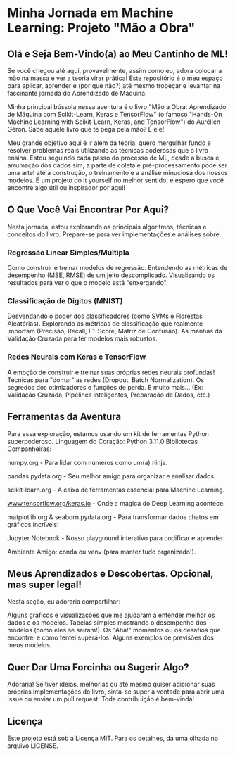 # Minha Jornada em Machine Learning: Projeto "Mão a Obra"


## Olá e Seja Bem-Vindo(a) ao Meu Cantinho de ML! 

Se você chegou até aqui, provavelmente, assim como eu, adora colocar a mão na massa e ver a teoria virar prática! Este repositório é o meu espaço para aplicar, aprender e (por que não?) até mesmo tropeçar e levantar na fascinante jornada do Aprendizado de Máquina.

Minha principal bússola nessa aventura é o livro "Mão a Obra: Aprendizado de Máquina com Scikit-Learn, Keras e TensorFlow" (o famoso "Hands-On Machine Learning with Scikit-Learn, Keras, and TensorFlow") do Aurélien Géron. Sabe aquele livro que te pega pela mão? É ele!

Meu grande objetivo aqui é ir além da teoria: quero mergulhar fundo e resolver problemas reais utilizando as técnicas poderosas que o livro ensina. Estou seguindo cada passo do processo de ML, desde a busca e arrumação dos dados sim, a parte de coleta e pré-processamento pode ser uma arte!  até a construção, o treinamento e a análise minuciosa dos nossos modelos. É um projeto do it yourself no melhor sentido, e espero que você encontre algo útil ou inspirador por aqui!


## O Que Você Vai Encontrar Por Aqui?
Nesta jornada, estou explorando os principais algoritmos, técnicas e conceitos do livro. Prepare-se para ver implementações e análises sobre.


### Regressão Linear Simples/Múltipla
Como construir e treinar modelos de regressão.
Entendendo as métricas de desempenho (MSE, RMSE) de um jeito descomplicado.
Visualizando os resultados para ver o que o modelo está "enxergando".
### Classificação de Dígitos (MNIST)
Desvendando o poder dos classificadores (como SVMs e Florestas Aleatórias).
Explorando as métricas de classificação que realmente importam (Precisão, Recall, F1-Score, Matriz de Confusão).
As manhas da Validação Cruzada para ter modelos mais robustos.
### Redes Neurais com Keras e TensorFlow
A emoção de construir e treinar suas próprias redes neurais profundas!
Técnicas para "domar" as redes (Dropout, Batch Normalization).
Os segredos dos otimizadores e funções de perda.
E muito mais... (Ex: Validação Cruzada, Pipelines inteligentes, Preparação de Dados, etc.)


## Ferramentas da Aventura
Para essa exploração, estamos usando um kit de ferramentas Python superpoderoso.
Linguagem do Coração: Python 3.11.0
Bibliotecas Companheiras:

numpy.org - Para lidar com números como um(a) ninja.

pandas.pydata.org - Seu melhor amigo para organizar e analisar dados.

scikit-learn.org - A caixa de ferramentas essencial para Machine Learning.

www.tensorflow.org/keras.io - Onde a mágica do Deep Learning acontece.

matplotlib.org & seaborn.pydata.org - Para transformar dados chatos em gráficos incríveis!

Jupyter Notebook - Nosso playground interativo para codificar e aprender.

Ambiente Amigo: conda ou venv (para manter tudo organizado!).


## Meus Aprendizados e Descobertas. Opcional, mas super legal!
Nesta seção, eu adoraria compartilhar:

Alguns gráficos e visualizações que me ajudaram a entender melhor os dados e os modelos.
Tabelas simples mostrando o desempenho dos modelos (como eles se saíram!).
Os "Aha!" momentos ou os desafios que encontrei e como tentei superá-los.
Alguns exemplos de previsões dos meus modelos.


## Quer Dar Uma Forcinha ou Sugerir Algo?
Adoraria! Se tiver ideias, melhorias ou até mesmo quiser adicionar suas próprias implementações do livro, 
sinta-se super à vontade para abrir uma issue ou enviar um pull request. Toda contribuição é bem-vinda!


## Licença
Este projeto está sob a Licença MIT. Para os detalhes, dá uma olhada no arquivo LICENSE.









